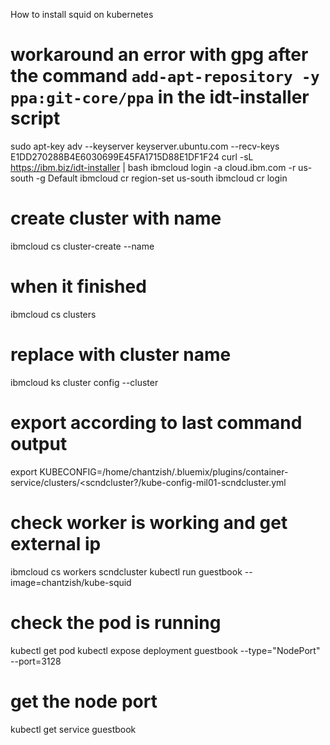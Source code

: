How to install squid on kubernetes

# workaround an error with gpg after the command `add-apt-repository -y ppa:git-core/ppa` in the idt-installer script
sudo apt-key adv --keyserver keyserver.ubuntu.com --recv-keys E1DD270288B4E6030699E45FA1715D88E1DF1F24
curl -sL https://ibm.biz/idt-installer | bash
ibmcloud login -a cloud.ibm.com -r us-south -g Default
ibmcloud cr region-set us-south
ibmcloud cr login
# create cluster with name
ibmcloud cs cluster-create --name <scndcluster>
# when it finished
ibmcloud cs clusters
# replace with cluster name
ibmcloud ks cluster config --cluster <scndcluster>
# export according to last command output
export KUBECONFIG=/home/chantzish/.bluemix/plugins/container-service/clusters/<scndcluster?/kube-config-mil01-scndcluster.yml
# check worker is working and get external ip
ibmcloud cs workers scndcluster
kubectl run guestbook --image=chantzish/kube-squid
# check the pod is running
kubectl get pod
kubectl expose deployment guestbook --type="NodePort" --port=3128
# get the node port
kubectl get service guestbook

